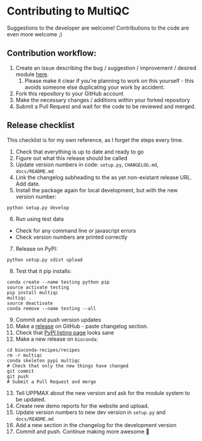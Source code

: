 # Contributing to MultiQC
Suggestions to the developer are welcome! Contributions to the code are
even more welcome ;)

## Contribution workflow:
1. Create an issue describing the bug / suggestion / improvement / desired module
   [here](https://github.com/ewels/MultiQC/issues).
    1. Please make it clear if you're planning to work on this yourself -
       this avoids someone else duplicating your work by accident.
2. Fork this repository to your GitHub account
3. Make the necessary changes / additions within your forked repository
4. Submit a Pull Request and wait for the code to be reviewed and merged.

## Release checklist
This checklist is for my own reference, as I forget the steps every time.

1. Check that everything is up to date and ready to go
2. Figure out what this release should be called
3. Update version numbers in code: `setup.py`, `CHANGELOG.md`, `docs/README.md`
4. Link the changelog subheading to the as yet non-existant release URL. Add date.
5. Install the package again for local development, but with the new version number:
```
python setup.py develop
```
6. Run using test data
  * Check for any command line or javascript errors
  * Check version numbers are printed correctly
7. Release on PyPI: 
```
python setup.py sdist upload
```
8. Test that it pip installs:
```
conda create --name testing python pip
source activate testing
pip install multiqc
multiqc .
source deactivate
conda remove --name testing --all
```
9. Commit and push version updates
10. Make a [release](https://github.com/ewels/MultiQC/releases) on GitHub - paste changelog section.
11. Check that [PyPI listing page](https://pypi.python.org/pypi/multiqc/) looks sane
12. Make a new release on `bioconda`:
```
cd bioconda-recipes/recipes
rm -r multiqc
conda skeleton pypi multiqc
# Check that only the new things have changed
git commit
git push
# Submit a Pull Request and merge
```
13. Tell UPPMAX about the new version and ask for the module system to be updated.
14. Create new demo reports for the website and upload.
15. Update version numbers to new dev version in `setup.py` and `docs/README.md`
16. Add a new section in the changelog for the development version
17. Commit and push. Continue making more awesome :metal:
